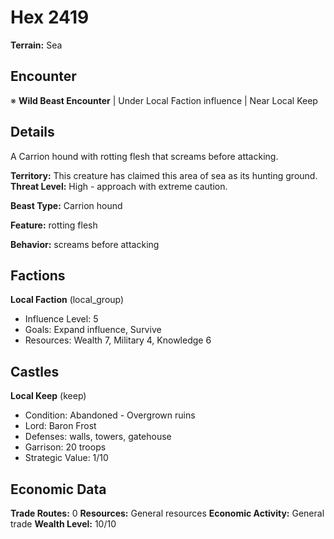 # Hex 2419

**Terrain:** Sea

## Encounter
※ **Wild Beast Encounter** | Under Local Faction influence | Near Local Keep

## Details
A Carrion hound with rotting flesh that screams before attacking.

**Territory:** This creature has claimed this area of sea as its hunting ground.
**Threat Level:** High - approach with extreme caution.

**Beast Type:** Carrion hound

**Feature:** rotting flesh

**Behavior:** screams before attacking

## Factions
**Local Faction** (local_group)
- Influence Level: 5
- Goals: Expand influence, Survive
- Resources: Wealth 7, Military 4, Knowledge 6

## Castles
**Local Keep** (keep)
- Condition: Abandoned - Overgrown ruins
- Lord: Baron Frost
- Defenses: walls, towers, gatehouse
- Garrison: 20 troops
- Strategic Value: 1/10

## Economic Data
**Trade Routes:** 0
**Resources:** General resources
**Economic Activity:** General trade
**Wealth Level:** 10/10
